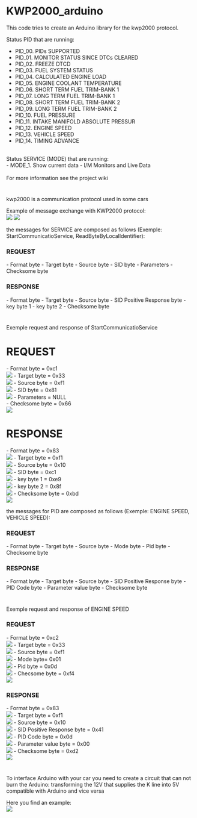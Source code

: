# KWP2000_arduino

This code tries to create an Arduino library for the kwp2000 protocol.<br>

Status PID that are running:<br>
 - PID_00.   PIDs SUPPORTED<br>
 - PID_01.   MONITOR STATUS SINCE DTCs CLEARED<br>
 - PID_02.   FREEZE DTCD<br>
 - PID_03. 	 FUEL SYSTEM STATUS<br>
 - PID_04.   CALCULATED ENGINE LOAD<br>
 - PID_05. 	 ENGINE COOLANT TEMPERATURE<br>
 - PID_06.   SHORT TERM FUEL TRIM-BANK 1<br>
 - PID_07. 	 LONG TERM FUEL TRIM-BANK 1<br>
 - PID_08.   SHORT TERM FUEL TRIM-BANK 2<br>
 - PID_09. 	 LONG TERM FUEL TRIM-BANK 2<br>
 - PID_10.   FUEL PRESSURE<br>
 - PID_11. 	 INTAKE MANIFOLD ABSOLUTE PRESSUR<br>
 - PID_12.   ENGINE SPEED<br>
 - PID_13. 	VEHICLE SPEED<br>
 - PID_14.   TIMING ADVANCE<br>
<br>
Status SERVICE (MODE) that are running:<br>
 - MODE_1.   Show current data - I/M Monitors and Live Data<br>
<br>
For more information see the project wiki<br>
<h1></h1>
kwp2000 is a communication protocol used in some cars

Example of message exchange with KWP2000 protocol:<br>
<img src="img/FULL/100MS.BMP">
<img src="img/FULL/25MS.BMP">

the messages for SERVICE are composed as follows (Exemple: StartCommunicatioService, ReadByteByLocalIdentifier):

<h3>REQUEST</h3>
 - Format byte
 - Target byte
 - Source byte
 - SID byte 
 - Parameters
 - Checksome byte
 
 <h3>RESPONSE</h3>
 - Format byte
 - Target byte
 - Source byte
 - SID Positive Response byte 
 - key byte 1
 - key byte 2
 - Checksome byte
 <h1></h1>
 
 
 
 Exemple request and response of StartCommunicatioService 
 
 <h1>REQUEST</h1>
 - Format byte = 0xc1<br>
 <img src="img/REQ_SCOM/C1.BMP">
 - Target byte = 0x33<br>
 <img src="img/REQ_SCOM/33.BMP">
 - Source byte = 0xf1<br>
 <img src="img/REQ_SCOM/F1.BMP">
 - SID byte = 0x81<br>
 <img src="img/REQ_SCOM/81.BMP">
 - Parameters = NULL<br>
 - Checksome byte = 0x66<br>
 <img src="img/REQ_SCOM/66.BMP">
 
 <h1>RESPONSE</h1>
 - Format byte = 0x83<br>
 <img src="img/RES_SCOM/83.BMP">
 - Target byte = 0xf1<br>
 <img src="img/RES_SCOM/F1.BMP">
 - Source byte = 0x10<br>
 <img src="img/RES_SCOM/01_9.BMP">
 - SID byte = 0xc1<br>
 <img src="img/RES_SCOM/C1.BMP">
 - key byte 1 = 0xe9<br>
 <img src="img/RES_SCOM/E9.BMP">
 - key byte 2 = 0x8f<br>
 <img src="img/RES_SCOM/8F.BMP">
  - Checksome byte = 0xbd<br>
 <img src="img/RES_SCOM/BD.BMP">
 
 
 
 the messages for PID are composed as follows (Exemple: ENGINE SPEED, VEHICLE SPEED):
 
 <h3>REQUEST</h3>
 - Format byte
 - Target byte
 - Source byte
 - Mode byte 
 - Pid byte
 - Checksome byte
 
 <h3>RESPONSE</h3>
 - Format byte
 - Target byte
 - Source byte
 - SID Positive Response byte 
 - PID Code byte
 - Parameter value byte
 - Checksome byte
 <h1></h1>
 
 
 
 Exemple request and response of ENGINE SPEED

<h3>REQUEST</h3>
 - Format byte = 0xc2<br>
 <img src="img/REQ_PID/C2.BMP">
 - Target byte = 0x33<br>
 <img src="img/REQ_PID/33.BMP">
 - Source byte = 0xf1<br>
 <img src="img/REQ_PID/F1.BMP">
 - Mode byte= 0x01<br>
 <img src="img/REQ_PID/01.BMP">
 - Pid byte = 0x0d<br>
 <img src="img/REQ_PID/0D.BMP">
 - Checsome byte = 0xf4<br>
 <img src="img/REQ_PID/F4.BMP">
 
 <h3>RESPONSE</h3>
 - Format byte = 0x83<br>
 <img src="img/RES_PID/83.BMP">
 - Target byte = 0xf1<br>
 <img src="img/RES_PID/F1.BMP">
 - Source byte = 0x10<br>
 <img src="img/RES_PID/10.BMP">
 - SID Positive Response byte = 0x41<br> 
 <img src="img/RES_PID/41.BMP">
 - PID Code byte = 0x0d<br>
 <img src="img/RES_PID/0D.BMP">
 - Parameter value byte = 0x00<br>
 <img src="img/RES_PID/00.BMP">
 - Checksome byte = 0xd2<br>
 <img src="img/RES_PID/D2.BMP">

<h1></h1>

To interface Arduino with your car you need to create a circuit that can not burn the Arduino: transforming the 12V that supplies the K line into 5V compatible with Arduino and vice versa

Here you find an example:<br>
<img src="img/Schematic/schematic.png">

